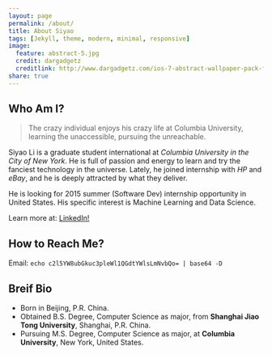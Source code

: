 ```yaml
---
layout: page
permalink: /about/
title: About Siyao
tags: [Jekyll, theme, modern, minimal, responsive]
image:
  feature: abstract-5.jpg
  credit: dargadgetz
  creditlink: http://www.dargadgetz.com/ios-7-abstract-wallpaper-pack-for-iphone-5-and-ipod-touch-retina/
share: true
---
```


## Who Am I?
>The crazy individual enjoys his crazy life at Columbia University, learning the unaccessible, pursuing the unreachable.

Siyao Li is a graduate student international at *Columbia University in the City of New York*. He is full of passion and energy to learn and try the fanciest technology in the universe. Lately, he joined internship with *HP* and *eBay*, and he is deeply attracted by what they deliver. 

He is looking for 2015 summer (Software Dev) internship opportunity in United States.
His specific interest is Machine Learning and Data Science. 

Learn more at: <a href="http://lnkd.in/bYbxPKm" class="btn btn-info">LinkedIn!</a>

## How to Reach Me?
Email: `echo c2l5YW8ubGkuc3pleWl1QGdtYWlsLmNvbQo= | base64 -D`

## Breif Bio
* Born in Beijing, P.R. China.
* Obtained B.S. Degree, Computer Science as major, from **Shanghai Jiao Tong University**, Shanghai, P.R. China.
* Pursuing M.S. Degree, Computer Science as major, at **Columbia University**, New York, United States.

